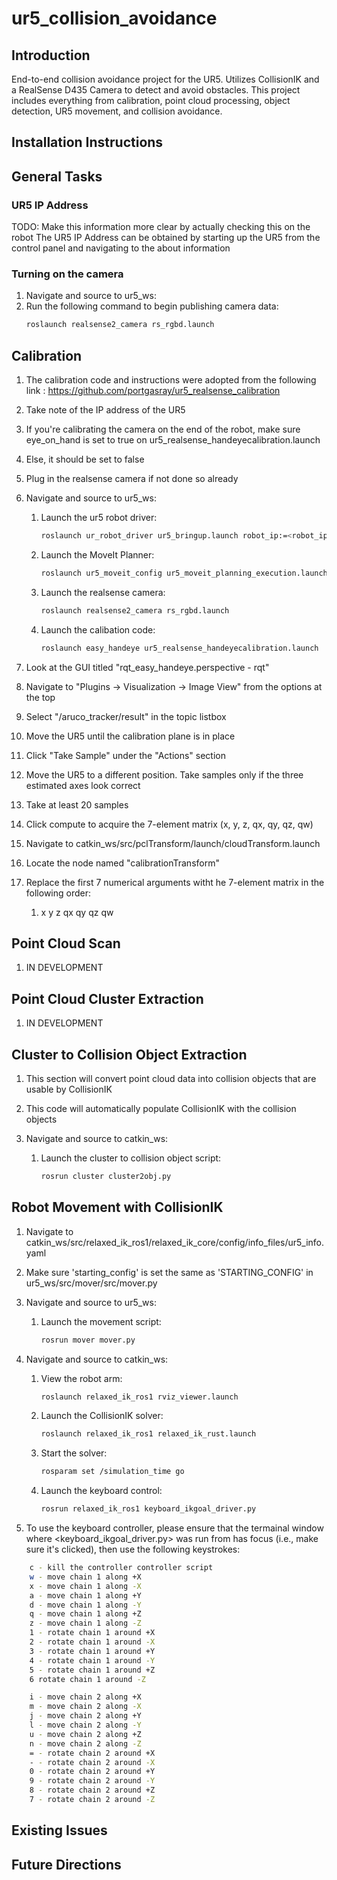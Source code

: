 # ur5_collision_avoidance

## Introduction

End-to-end collision avoidance project for the UR5. Utilizes CollisionIK and a RealSense D435 Camera to detect and avoid obstacles. This project includes everything from calibration, point cloud processing, object detection, UR5 movement, and collision avoidance.


## Installation Instructions

## General Tasks

### UR5 IP Address

TODO: Make this information more clear by actually checking this on the robot
The UR5 IP Address can be obtained by starting up the UR5 from the control panel and navigating to the about information

### Turning on the camera

1. Navigate and source to ur5_ws:
1. Run the following command to begin publishing camera data:
    ```bash
    roslaunch realsense2_camera rs_rgbd.launch
    ```

## Calibration

1. The calibration code and instructions were adopted from the following link : https://github.com/portgasray/ur5_realsense_calibration

1. Take note of the IP address of the UR5

1. If you're calibrating the camera on the end of the robot, make sure eye_on_hand is set to true on ur5_realsense_handeyecalibration.launch
1. Else, it should be set to false

1. Plug in the realsense camera if not done so already

1. Navigate and source to ur5_ws:
    1. Launch the ur5 robot driver:
        ```bash
	    roslaunch ur_robot_driver ur5_bringup.launch robot_ip:=<robot_ip>
        ```
    1. Launch the MoveIt Planner:
        ```bash
	    roslaunch ur5_moveit_config ur5_moveit_planning_execution.launch
        ```
    1. Launch the realsense camera:
        ```bash
        roslaunch realsense2_camera rs_rgbd.launch
        ```
    1. Launch the calibation code:
        ```bash
	    roslaunch easy_handeye ur5_realsense_handeyecalibration.launch
        ```

1. Look at the GUI titled "rqt_easy_handeye.perspective - rqt"
1. Navigate to "Plugins -> Visualization -> Image View" from the options at the top
1. Select "/aruco_tracker/result" in the topic listbox

1. Move the UR5 until the calibration plane is in place 
1. Click "Take Sample" under the "Actions" section
1. Move the UR5 to a different position. Take samples only if the three estimated axes look correct
1. Take at least 20 samples
1. Click compute to acquire the 7-element matrix (x, y, z, qx, qy, qz, qw)

1. Navigate to catkin_ws/src/pclTransform/launch/cloudTransform.launch
1. Locate the node named "calibrationTransform"
1. Replace the first 7 numerical arguments witht he 7-element matrix in the following order:
	1. x y z qx qy qz qw

## Point Cloud Scan
1. IN DEVELOPMENT

## Point Cloud Cluster Extraction
1. IN DEVELOPMENT

## Cluster to Collision Object Extraction
1. This section will convert point cloud data into collision objects that are usable by CollisionIK
1. This code will automatically populate CollisionIK with the collision objects


1. Navigate and source to catkin_ws:
	1. Launch the cluster to collision object script:
        ```bash
    	rosrun cluster cluster2obj.py
        ```
    
## Robot Movement with CollisionIK

1. Navigate to catkin_ws/src/relaxed_ik_ros1/relaxed_ik_core/config/info_files/ur5_info.yaml
1. Make sure 'starting_config' is set the same as 'STARTING_CONFIG' in ur5_ws/src/mover/src/mover.py 

1. Navigate and source to ur5_ws:
    1. Launch the movement script:
        ```bash
        rosrun mover mover.py
        ```
1. Navigate and source to catkin_ws:
    1. View the robot arm:
        ```bash
        roslaunch relaxed_ik_ros1 rviz_viewer.launch
        ```
    1. Launch the CollisionIK solver:
        ```bash
        roslaunch relaxed_ik_ros1 relaxed_ik_rust.launch
        ```
    1. Start the solver:
        ```bash
        rosparam set /simulation_time go
        ```
    1. Launch the keyboard control:
        ```bash
        rosrun relaxed_ik_ros1 keyboard_ikgoal_driver.py
        ```


1. To use the keyboard controller, please ensure that the termainal window where <keyboard_ikgoal_driver.py> was run from has focus (i.e., make sure it's clicked), then use the following keystrokes:
```bash
    c - kill the controller controller script
    w - move chain 1 along +X
    x - move chain 1 along -X
    a - move chain 1 along +Y
    d - move chain 1 along -Y
    q - move chain 1 along +Z
    z - move chain 1 along -Z
    1 - rotate chain 1 around +X
    2 - rotate chain 1 around -X
    3 - rotate chain 1 around +Y
    4 - rotate chain 1 around -Y
    5 - rotate chain 1 around +Z
    6 rotate chain 1 around -Z

    i - move chain 2 along +X
    m - move chain 2 along -X
    j - move chain 2 along +Y
    l - move chain 2 along -Y
    u - move chain 2 along +Z
    n - move chain 2 along -Z
    = - rotate chain 2 around +X
    - - rotate chain 2 around -X
    0 - rotate chain 2 around +Y
    9 - rotate chain 2 around -Y
    8 - rotate chain 2 around +Z
    7 - rotate chain 2 around -Z
```

## Existing Issues

## Future Directions

